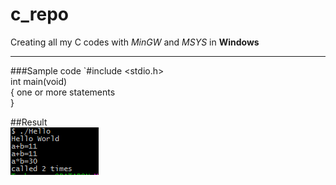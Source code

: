 # c_repo
Creating all my C codes with *MinGW* and *MSYS* in **Windows**             

-----------------------------------------------------------------------------

###Sample code
`#include <stdio.h>		
int main(void)    
{
     one or more statements        
}            
        
##Result         
![Results](/output.PNG?raw=true "Result")      
